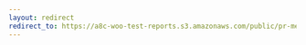 ```yaml
---
layout: redirect
redirect_to: https://a8c-woo-test-reports.s3.amazonaws.com/public/pr-merge/44765/e2e/index.html
---
```

